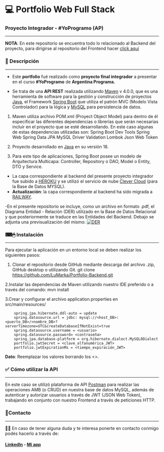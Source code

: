 # 💻 Portfolio Web Full Stack
### Proyecto Integrador - #YoProgramo (AP)
------------
**NOTA**: En este repositorio se encuentra todo lo relacionado al Backend del proyecto, para dirigirse al repositorio del Frontend hacer [click aquí](https://github.com/LuMarka/Portfolio-Frontend "click aquí")

### 📝 Descripción
------------
-  Este **portfolio** fué realizado como **proyecto final integrador** a presentar en el curso **#YoProgramo** de **Argentina Programa.**

- Se trata de una **API REST** realizada utilizando [Maven](https://maven.apache.org/) v 4.0.0, que es una herramienta de software para la gestión y construcción de proyectos [Java](https://www.java.com/es/),  el Framework [Spring Boot](https://start.spring.io/) que utiliza el patrón MVC (Modelo Vista Controlador) para la lógica y [MySQL](https://dev.mysql.com/downloads/workbench/) para persistencia de datos.  
1. Maven utiliza  archivo POM.xml (Proyect Object Model) para dentro de él especificar las diferentes dependencias o librerías que serán necesarias incluir en el proyecto que se esté desarrollando. En este caso algunas de estas dependencias utilizadas son:
		Spring Boot Dev Tools
		Spring Web
		Spring Data JPA
		MySQL Driver
		Validation
		Lombok
		Json Web Token
1. Proyecto desarrollado en [Java](https://www.java.com/es/) en su versión 18.

1. Para este tipo de aplicaciones, Spring Boot posee un modelo de Arquitectura Multicapa: Controller, Repository o DAO, Model o Entity, DTO y Service.

-  La capa correspondiente al backend del presente proyecto integrador fue subido a [HEROKU](https://www.heroku.com/) y se utilizó el servicio de nube [Clever Cloud](https://www.clever-cloud.com/) (para la Base de Datos MYSQL).
-  **Actualización**: la capa correspondiente al backend ha sido migrada a [RAILWAY](https://railway.app/).

-En el presente repositorio se incluye, como un archivo en formato .pdf, el Diagrama Entidad - Relación (DER) utilizado en la Base de Datos Relacional y que posteriormente se traduce en las Entidades del Backend. Debajo se adjunta una previsualización del mismo:
[![DER](https://i.ibb.co/0FKVyVh/DER.png "DER")](https://i.ibb.co/0FKVyVh/DER.png "DER")

### ⌨🖱 Instalación

------------
Para ejecutar la aplicación en un entorno local se deben realizar los siguientes pasos:
1. Clonar el repositorio desde GitHub mediante descarga del archivo .zip, GitHub desktop o utilizando Git.
		git clone https://github.com/LuMarka/Portfolio-Backend.git

 2.Instalar las dependencias de Maven utilizando nuestro IDE preferido o a través del comando:
		mvn install

3.Crear y configurar el archivo application.properties en src/main/resources/

		spring.jpa.hibernate.ddl-auto = update
		spring.datasource.url = jdbc: mysql://<host_DB>:<puerto_DB>/<nombre_DB>?serverTimezone=UTC&createDatabaseIfNotExist=true
		spring.datasource.username = <usuario>
		spring.datasource.password= <contraseña>
		spring.jpa.database-platform = org.hibernate.dialect.MySQL8Dialect
		portfolio.jwtSecret = <clave_alfanumérica_JWT>
		portfolio.jwtExpirationMs = <tiempo_expiración_JWT> 

 **Dato**: Reemplazar los valores borrando los <>.

### ✅ Cómo utilizar la API
------------
En este caso se utilizó  plataforma de API [Postman](https://www.postman.com/) para realizar las operaciones AMB (o CRUD) en nuestra base de datos MySQL, además de autenticar y autorizar usuarios a través de JWT (JSON Web Token), trabajando en conjunto con nuestro Frontend a través de peticiones HTTP.


### 📩Contacto
------------
🙋‍♂️ En caso de tener alguna duda y te interesa ponerte en contacto conmigo podés hacerlo a través de:  
#### [LinkedIn](https://www.linkedin.com/in/luisa-markarian-253985246/ "LinkedIn") -  [Mi app](https://portfoliolumarka.web.app/ "Mi app")
